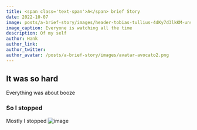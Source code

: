 ```yaml
---
title: <span class='text-span'>A</span> brief Story
date: 2022-10-07
image: posts/a-brief-story/images/header-tobias-tullius-4dKy7d3lkKM-unsplash.jpg
image_caption: Everyone is watching all the time
description: Of my self
author: Hank
author_link: 
author_twitter: 
author_avatar: /posts/a-brief-story/images/avatar-avocato2.png
---
```


## <span class='text-span'>It</span> was so hard

Everything was about booze

### <span class='text-span'>So</span> I stopped

Mostly I stopped  ![image](/posts/a-brief-story/images/post-acting.png) 